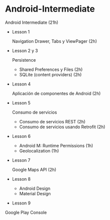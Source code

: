 # Android-Intermediate
Android Intermediate (21h)

 - Lesson 1

	 Navigation Drawer, Tabs y ViewPager (2h)
	 
 - Lesson 2 y 3

	 Persistence
	 - Shared Preferences y Files (2h)
	 - SQLite (content providers) (2h)
	 
 - Lesson 4

	 Aplicación de componentes de Android (2h)
	 
 - Lesson 5

	 Consumo de servicios	 
	 - Consumo de servicios REST (2h)
	 - Consumo de servicios usando Retrofit (2h)
 - Lesson 6

	 - Android M: Runtime Permissions (1h)
	 - Geolocalization (1h)
 - Lesson 7

	 Google Maps API (2h)
	 
 - Lesson 8

	 - Android Design
	 - Material Design
 - Lesson 9

  Google Play Console
